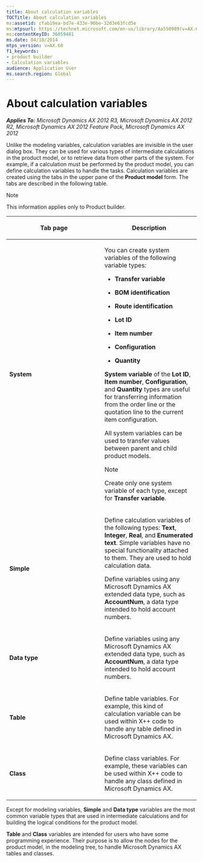 ```yaml
---
title: About calculation variables
TOCTitle: About calculation variables
ms:assetid: cfab19ea-bd7e-433e-90be-32d3e63fcd5e
ms:mtpsurl: https://technet.microsoft.com/en-us/library/Aa550989(v=AX.60)
ms:contentKeyID: 36059481
ms.date: 04/18/2014
mtps_version: v=AX.60
f1_keywords:
- product builder
- Calculation variables
audience: Application User
ms.search.region: Global
---
```


# About calculation variables 


_**Applies To:** Microsoft Dynamics AX 2012 R3, Microsoft Dynamics AX 2012 R2, Microsoft Dynamics AX 2012 Feature Pack, Microsoft Dynamics AX 2012_

Unlike the modeling variables, calculation variables are invisible in the user dialog box. They can be used for various types of intermediate calculations in the product model, or to retrieve data from other parts of the system. For example, if a calculation must be performed by the product model, you can define calculation variables to handle the tasks. Calculation variables are created using the tabs in the upper pane of the **Product model** form. The tabs are described in the following table.


> [!NOTE]
> <P>This information applies only to Product builder.</P>



<table>
<colgroup>
<col style="width: 50%" />
<col style="width: 50%" />
</colgroup>
<thead>
<tr class="header">
<th><p>Tab page</p></th>
<th><p>Description</p></th>
</tr>
</thead>
<tbody>
<tr class="odd">
<td><p><strong>System</strong></p></td>
<td><p>You can create system variables of the following variable types:</p>
<ul>
<li><p><strong>Transfer variable</strong></p></li>
<li><p><strong>BOM identification</strong></p></li>
<li><p><strong>Route identification</strong></p></li>
<li><p><strong>Lot ID</strong></p></li>
<li><p><strong>Item number</strong></p></li>
<li><p><strong>Configuration</strong></p></li>
<li><p><strong>Quantity</strong></p></li>
</ul>
<p><strong>System variable</strong> of the <strong>Lot ID</strong>, <strong>Item number</strong>, <strong>Configuration</strong>, and <strong>Quantity</strong> types are useful for transferring information from the order line or the quotation line to the current item configuration.</p>
<p>All system variables can be used to transfer values between parent and child product models.</p>
<div class="alert">

> [!NOTE]
> <P>Create only one system variable of each type, except for <STRONG>Transfer variable</STRONG>.</P>


</div></td>
</tr>
<tr class="even">
<td><p><strong>Simple</strong></p></td>
<td><p>Define calculation variables of the following types: <strong>Text</strong>, <strong>Integer</strong>, <strong>Real</strong>, and <strong>Enumerated text</strong>. Simple variables have no special functionality attached to them. They are used to hold calculation data.</p>
<p>Define variables using any Microsoft Dynamics AX extended data type, such as <strong>AccountNum</strong>, a data type intended to hold account numbers.</p></td>
</tr>
<tr class="odd">
<td><p><strong>Data type</strong></p></td>
<td><p>Define variables using any Microsoft Dynamics AX extended data type, such as <strong>AccountNum</strong>, a data type intended to hold account numbers.</p></td>
</tr>
<tr class="even">
<td><p><strong>Table</strong></p></td>
<td><p>Define table variables. For example, this kind of calculation variable can be used within X++ code to handle any table defined in Microsoft Dynamics AX.</p></td>
</tr>
<tr class="odd">
<td><p><strong>Class</strong></p></td>
<td><p>Define class variables. For example, these variables can be used within X++ code to handle any class defined in Microsoft Dynamics AX.</p></td>
</tr>
</tbody>
</table>


Except for modeling variables, **Simple** and **Data type** variables are the most common variable types that are used in intermediate calculations and for building the logical conditions for the product model.

**Table** and **Class** variables are intended for users who have some programming experience. Their purpose is to allow the nodes for the product model, in the modeling tree, to handle Microsoft Dynamics AX tables and classes.

  


